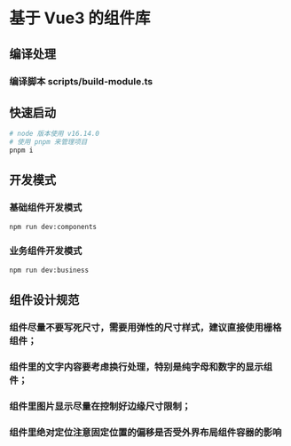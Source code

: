# 基于 Vue3 的组件库

## 编译处理

### 编译脚本 scripts/build-module.ts

## 快速启动


```sh
# node 版本使用 v16.14.0
# 使用 pnpm 来管理项目
pnpm i
```
## 开发模式

### 基础组件开发模式

```sh
npm run dev:components
```

### 业务组件开发模式

```sh
npm run dev:business
```
## 组件设计规范

### 组件尽量不要写死尺寸，需要用弹性的尺寸样式，建议直接使用栅格组件；

### 组件里的文字内容要考虑换行处理，特别是纯字母和数字的显示组件；

### 组件里图片显示尽量在控制好边缘尺寸限制；

### 组件里绝对定位注意固定位置的偏移是否受外界布局组件容器的影响
